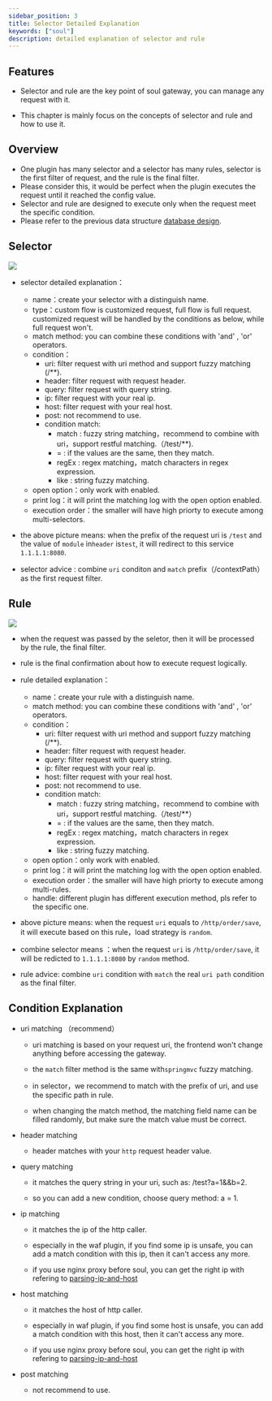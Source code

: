 ```yaml
---
sidebar_position: 3
title: Selector Detailed Explanation
keywords: ["soul"]
description: detailed explanation of selector and rule
---
```


## Features

* Selector and rule are the key point of soul gateway, you can manage any request with it.

* This chapter is mainly focus on the concepts of selector and rule and how to use it.


## Overview

* One plugin has many selector and a selector has many rules, selector is the first filter of request, and the rule is the final filter.
* Please consider this, it would be perfect when the plugin executes the request until it reached the config value.
* Selector and rule are designed to execute only when the request meet the specific condition.
* Please refer to the previous data structure [database design](../design/database-design).

## Selector

![](https://yu199195.github.io/images/soul/selector.png)

* selector detailed explanation：
 
  * name：create your selector with a distinguish name.
  * type：custom flow is customized request, full flow is full request. customized request will be handled by the conditions as below, while  full request won't. 
  * match method: you can combine these conditions with 'and' , 'or' operators.
  * condition：
    * uri: filter request with uri method and support fuzzy matching (/**).
    * header: filter request with request header.
    * query: filter request with query string.
    * ip: filter request with your real ip.
    * host: filter request with your real host.
    * post: not recommend to use.
    * condition match:
      * match : fuzzy string matching，recommend to combine with uri，support restful matching.（/test/**).
      * = : if the values are the same, then they match.
      * regEx : regex matching，match characters in regex expression.
      * like : string fuzzy matching.
  * open option：only work with enabled.
  * print log：it will print the matching log with the open option enabled.
  * execution order：the smaller will have high priorty to execute among multi-selectors.
  
* the above picture means: when the prefix of the request uri is `/test` and the value of `module` in`header` is`test`, it will redirect to this service `1.1.1.1:8080`.   

* selector advice : combine `uri` conditon and `match` prefix（/contextPath）as the first request filter.
 
## Rule

 ![](https://yu199195.github.io/images/soul/rule.png)
 
* when the request was passed by the seletor, then it will be processed by the rule, the final filter.
 
* rule is the final confirmation about how to execute request logically.
 
* rule detailed explanation：
  * name：create your rule with a distinguish name.
  * match method: you can combine these conditions with 'and' , 'or' operators.
  * condition：
    * uri: filter request with uri method and support fuzzy matching (/**).
    * header: filter request with request header.
    * query: filter request with query string.
    * ip: filter request with your real ip.
    * host: filter request with your real host.
    * post: not recommend to use.
    * condition match:
      * match : fuzzy string matching，recommend to combine with uri，support restful matching.（/test/**）
      * = : if the values are the same, then they match.
      * regEx : regex matching，match characters in regex expression.
      * like : string fuzzy matching.
  * open option：only work with enabled.
  * print log：it will print the matching log with the open option enabled.
  * execution order：the smaller will have high priorty to execute among multi-rules.
  * handle: different plugin has different execution method, pls refer to the specific one.

* above picture means: when the request `uri` equals to `/http/order/save`, it will execute based on this rule，load strategy is `random`.

* combine selector means ：when the request `uri` is `/http/order/save`, it will be redicted to `1.1.1.1:8080` by `random` method.

* rule advice: combine `uri` condition with `match` the real `uri path` condition as the final filter.
    
## Condition Explanation

* uri matching （recommend）

  * uri matching is based on your request uri, the frontend won't change anything before accessing the gateway.
  
  * the `match` filter method is the same with`springmvc` fuzzy matching.
  
  * in selector，we recommend to match with the prefix of uri, and use the specific path in rule.
  
  * when changing the match method, the matching field name can be filled randomly, but make sure the match value must be correct.
  
* header matching

  * header matches with your `http` request header value.
  
* query matching

  * it matches the query string in your uri, such as: /test?a=1&&b=2.
   
  * so you can add a new condition, choose query method: a   =  1.
   
* ip matching

  * it matches the ip of the http caller.
  
  * especially in the waf plugin, if you find some ip is unsafe, you can add a match condition with this ip, then it can't access any more.
  
  * if you use nginx proxy before soul, you can get the right ip with refering to [parsing-ip-and-host](../developer-guide/custom-parsing-ip-and-host)
 
* host matching

  * it matches the host of http caller.
    
  * especially in waf plugin, if you find some host is unsafe, you can add a match condition with this host, then it can't access any more.
    
  * if you use nginx proxy before soul, you can get the right ip with refering to [parsing-ip-and-host](../developer-guide/custom-parsing-ip-and-host)
    
* post matching

  * not recommend to use.

          

